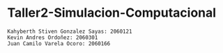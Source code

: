 # Taller2-Simulacion-Computacional

```
Kahyberth Stiven Gonzalez Sayas: 2060121
Kevin Andres Ordoñez: 2060301
Juan Camilo Varela Ocoro: 2060166
```
